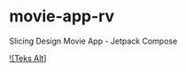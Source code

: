 # movie-app-rv
Slicing Design Movie App - Jetpack Compose

[![Teks Alt]](https://projectwahyusantoso.masuk.id/applicationrecording/movie_app.mp4)
